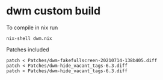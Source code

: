 # dwm custom build


To compile in nix run

    nix-shell dwm.nix

Patches included

    patch < Patches/dwm-fakefullscreen-20210714-138b405.diff
    patch < Patches/dwm-hide_vacant_tags-6.3.diff
    patch < Patches/dwm-hide_vacant_tags-6.3.diff
